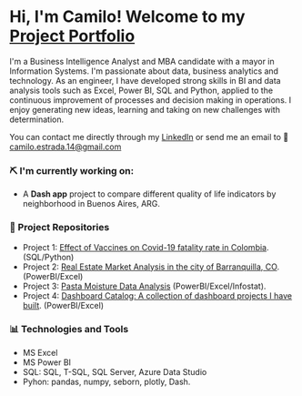 # Hi, I'm Camilo! Welcome to my [Project Portfolio](https://caestradaa.github.io)

I'm a Business Intelligence Analyst and MBA candidate with a mayor in Information Systems. I'm passionate about data, business analytics and technology. As an engineer, I have developed strong skills in BI and data analysis tools such as Excel, Power BI, SQL and Python, applied to the continuous improvement of processes and decision making in operations. I enjoy generating new ideas, learning and taking on new challenges with determination.

You can contact me directly through my [LinkedIn](https://www.linkedin.com/in/caestradaa/) or send me an email to 📩 camilo.estrada.14@gmail.com


### ⛏️ I'm currently working on:
- A **Dash app** project to compare different quality of life indicators by neighborhood in Buenos Aires, ARG.


### 💼 Project Repositories
- Project 1: [Effect of Vaccines on Covid-19 fatality rate in Colombia](https://github.com/caestradaa/covid_fatality_in_Col). (SQL/Python)
- Project 2: [Real Estate Market Analysis in the city of Barranquilla, CO](https://github.com/caestradaa/real_estate_daproj). (PowerBI/Excel)
- Project 3: [Pasta Moisture Data Analysis](https://github.com/caestradaa/pasta_moisture_daproj) (PowerBI/Excel/Infostat).
- Project 4: [Dashboard Catalog: A collection of dashboard projects I have built](https://github.com/caestradaa/dashboard_catalog). (PowerBI/Excel)


### 📊 Technologies and Tools
- MS Excel
- MS Power BI
- SQL: SQL, T-SQL, SQL Server, Azure Data Studio
- Pyhon: pandas, numpy, seborn, plotly, Dash.
